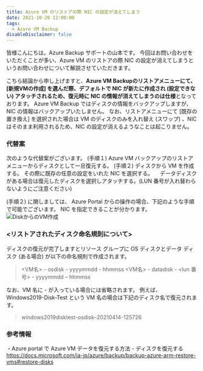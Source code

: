 ```yaml
---
title: Azure VM のリストアの際 NIC の設定が消えてしまう
date: 2021-10-20 12:00:00
tags:
  - Azure VM Backup
disableDisclaimer: false
---
```


<!-- more -->
皆様こんにちは。Azure Backup サポートの山本です。
今回はお問い合わせをいただくことが多い、Azure VM のリストアの際 NIC の設定が消えてしまうというお問い合わせについて解説させていただきます。

こちら結論から申し上げますと、**Azure VM Backupのリストアメニューにて、[新規VMの作成] を選んだ際、デフォルトで NIC が新たに作成され (設定できない) アタッチされるため、復元時に NIC の情報が消えてしまうのは仕様**となっております。
Azure VM Backup ではディスクの情報をバックアップしますが、NIC の情報はバックアップいたしません。
なお、リストアメニューにて [既存の置き換え] を選択された場合は VM のディスクのみを入れ替え (スワップ) 、NIC はそのまま利用されるため、NIC の設定が消えるようなことは起こりません。


### 代替案
次のような代替案がございます。
(手順１) Azure VM バックアップのリストア メニューからディスクとして一旦復元する。
(手順２) ディスクから VM を作成する。
	  その際に既存の任意の設定をいれた NIC を選択する。
	　データディスクがある場合は復元したディスクを選択しアタッチする。(LUN 番号が入れ替わらないようにご注意ください)

(手順２) に関しましては、 Azure Portal からの操作の場合、下記のような手順で可能でございます。
NIC を指定できることが分かります。
![DiskからのVM作成](https://user-images.githubusercontent.com/71251920/137943407-1dad9711-f799-4921-9365-17f1ac006f3b.png)


### <リストアされたディスク命名規則について>
ディスクの復元が完了しますとリソース グループに OS ディスクとデータ ディスク (ある場合) が以下の命名規則で作成されます。

>    <VM名> - osdisk - yyyymmdd - hhmmss
>    <VM名> - datadisk - <lun 番号> - yyyymmdd – hhmmss


なお、VM 名に - が入っている場合には省略されます。
例えば、Windows2019-Disk-Test という VM 名の場合は下記のディスク名で復元されます。
　　　
>windows2019disktest-osdisk–20210414-125726

### 参考情報
・Azure portal で Azure VM データを復元する方法 - ディスクを復元する
https://docs.microsoft.com/ja-jp/azure/backup/backup-azure-arm-restore-vms#restore-disks


